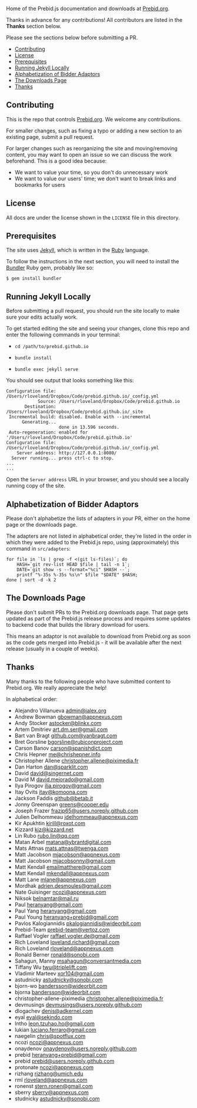 Home of the Prebid.js documentation and downloads at [Prebid.org](http://prebid.org).

Thanks in advance for any contributions!  All contributors are listed in the **Thanks** section below.

Please see the sections below before submitting a PR.

+ [Contributing](#contributing)
+ [License](#license)
+ [Prerequisites](#prerequisites)
+ [Running Jekyll Locally](#running-jekyll-locally)
+ [Alphabetization of Bidder Adaptors](#alphabetization-of-bidder-adaptors)
+ [The Downloads Page](#the-downloads-page)
+ [Thanks](#thanks)

<a name="contributing" />

## Contributing

This is the repo that controls [Prebid.org](http://prebid.org).  We welcome any contributions.

For smaller changes, such as fixing a typo or adding a new section to an existing page, submit a pull request.

For larger changes such as reorganizing the site and moving/removing content, you may want to open an issue so we can discuss the work beforehand.  This is a good idea because:

+ We want to value your time, so you don't do unnecessary work
+ We want to value our users' time; we don't want to break links and bookmarks for users

<a name="license" />

## License

All docs are under the license shown in the `LICENSE` file in this directory.

<a name="prerequisites" />

## Prerequisites

The site uses [Jekyll](http://jekyllrb.com/), which is written in the [Ruby](http://www.ruby-lang.org/en/) language.

To follow the instructions in the next section, you will need to install the [Bundler](http://bundler.io/) Ruby gem, probably like so:

```
$ gem install bundler
```

<a name="running-jekyll-locally" />

## Running Jekyll Locally

Before submitting a pull request, you should run the site locally to make sure your edits actually work.

To get started editing the site and seeing your changes, clone this repo and enter the following commands in your terminal:

- `cd /path/to/prebid.github.io`

- `bundle install`

- `bundle exec jekyll serve`

You should see output that looks something like this:

```
Configuration file: /Users/rloveland/Dropbox/Code/prebid.github.io/_config.yml  
            Source: /Users/rloveland/Dropbox/Code/prebid.github.io  
       Destination: /Users/rloveland/Dropbox/Code/prebid.github.io/_site  
 Incremental build: disabled. Enable with --incremental  
      Generating...   
                    done in 13.596 seconds.  
 Auto-regeneration: enabled for '/Users/rloveland/Dropbox/Code/prebid.github.io'  
Configuration file: /Users/rloveland/Dropbox/Code/prebid.github.io/_config.yml  
    Server address: http://127.0.0.1:8080/  
  Server running... press ctrl-c to stop.  
...  
...  
```

Open the `Server address` URL in your browser, and you should see a locally running copy of the site.

<a name="alphabetization-of-bidder-adaptors" />

## Alphabetization of Bidder Adaptors

Please don't alphabetize the lists of adapters in your PR, either on the home page or the downloads page.

The adapters are not listed in alphabetical order, they're listed in the order in which they were added to the Prebid.js repo, using (approximately) this command in `src/adapters`:

```
for file in `ls | grep -f <(git ls-files)`; do
    HASH=`git rev-list HEAD $file | tail -n 1`;
    DATE=`git show -s --format="%ci" $HASH --`;
    printf "%-35s %-35s %s\n" $file "$DATE" $HASH;
done | sort -d -k 2
```

<a name="the-downloads-page" />

## The Downloads Page

Please don't submit PRs to the Prebid.org downloads page. That page gets updated as part of the Prebid.js release process and requires some updates to backend code that builds the library download for users.

This means an adaptor is not available to download from Prebid.org as soon as the code gets merged into Prebid.js - it will be available after the next release (usually in a couple of weeks).

<a name="thanks" />

## Thanks

Many thanks to the following people who have submitted content to Prebid.org.  We really appreciate the help!

In alphabetical order:

+ Alejandro Villanueva <admin@ialex.org>
+ Andrew Bowman <gbowman@appnexus.com>
+ Andy Stocker <astocker@blinkx.com>
+ Artem Dmitriev <art.dm.ser@gmail.com>
+ Bart van Bragt <github.com@vanbragt.com>
+ Bret Gorsline <bgorsline@rubiconproject.com>
+ Carson Banov <carson@spanishdict.com>
+ Chris Hepner <me@chrishepner.info>
+ Christopher Allene <christopher.allene@piximedia.fr>
+ Dan Harton <dan@sparklit.com>
+ David <david@singernet.com>
+ David M <david.mejorado@gmail.com>
+ Ilya Pirogov <ilja.pirogov@gmail.com>
+ Itay Ovits <itay@komoona.com>
+ Jackson Faddis <github@betab.it>
+ Jonny Greenspan <greens@cooper.edu>
+ Joseph Frazer <frazjp65@users.noreply.github.com>
+ Julien Delhommeau <jdelhommeau@appnexus.com>
+ Kir Apukhtin <kirill@roxot.com>
+ Kizzard <kiz@kizzard.net>
+ Lin Rubo <rubo.lin@qq.com>
+ Matan Arbel <matana@ybrantdigital.com>
+ Mats Attnas <mats.attnas@twenga.com>
+ Matt Jacobson <mjacobson@appnexus.com>
+ Matt Jacobson <mjacobsonny@gmail.com>
+ Matt Kendall <emailmatthere@gmail.com>
+ Matt Kendall <mkendall@appnexus.com>
+ Matt Lane <mlane@appnexus.com>
+ Mordhak <adrien.desmoules@gmail.com>
+ Nate Guisinger <ncozi@appnexus.com>
+ Niksok <belnamtar@mail.ru>
+ Paul <heranyang@gmail.com>
+ Paul Yang <heranyang@gmail.com>
+ Paul Young <heranyang+prebid@gmail.com>
+ Pavlos Kalogiannidis <pkalogiannidis@wideorbit.com>
+ Prebid-Team <prebid-team@vertoz.com>
+ Raffael Vogler <raffael.vogler.de@gmail.com>
+ Rich Loveland <loveland.richard@gmail.com>
+ Rich Loveland <rloveland@appnexus.com>
+ Ronald Berner <ronald@sonobi.com>
+ Sahagun, Manny <msahagun@conversantmedia.com>
+ Tiffany Wu <twu@triplelift.com>
+ Vladimir Marteev <xor104@gmail.com>
+ astudnicky <astudnicky@sonobi.com>
+ bjorn-wo <bandersson@wideorbit.com>
+ bjorna <bandersson@wideorbit.com>
+ christopher-allene-piximedia <christopher.allene@piximedia.fr>
+ devmusings <devmusings@users.noreply.github.com>
+ dlogachev <denis@adkernel.com>
+ eyal <eyal@sekindo.com>
+ lntho <leon.tzuhao.ho@gmail.com>
+ lukian <luciano.ferraro@gmail.com>
+ naegelin <chris@spotflux.com>
+ ncozi <ncozi@appnexus.com>
+ onaydenov <onaydenov@users.noreply.github.com>
+ prebid <heranyang+prebid@gmail.com>
+ prebid <prebid@users.noreply.github.com>
+ protonate <ncozi@appnexus.com>
+ rizhang <rizhang@umich.edu>
+ rml <rloveland@appnexus.com>
+ ronenst <stern.ronen@gmail.com>
+ sberry <sberry@appnexus.com>
+ studnicky <astudnicky@sonobi.com>
